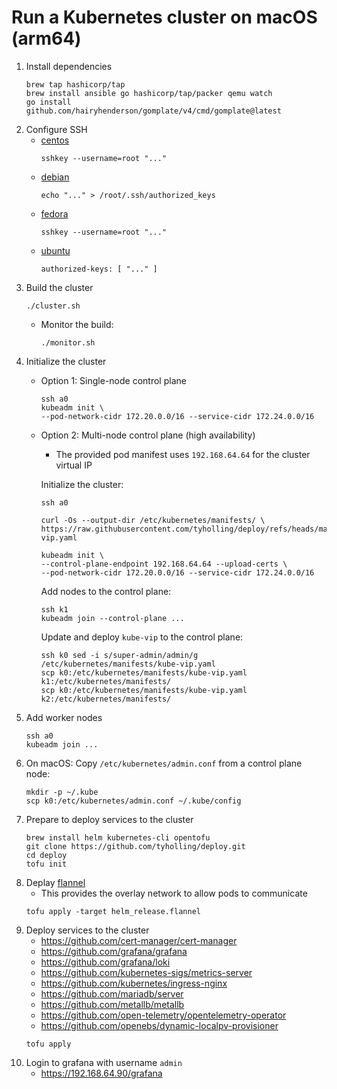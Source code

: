 # Run a Kubernetes cluster on macOS (arm64)

1. Install dependencies
   ```
   brew tap hashicorp/tap
   brew install ansible go hashicorp/tap/packer qemu watch
   go install github.com/hairyhenderson/gomplate/v4/cmd/gomplate@latest
   ```
1. Configure SSH
   - [centos](../centos/kickstart.cfg)
     ```
     sshkey --username=root "..."
     ```
   - [debian](../debian/preseed.cfg)
     ```
     echo "..." > /root/.ssh/authorized_keys
     ```
   - [fedora](../fedora/kickstart.cfg)
     ```
     sshkey --username=root "..."
     ```
   - [ubuntu](../ubuntu/user-data)
     ```
     authorized-keys: [ "..." ]
     ```
1. Build the cluster
   ```
   ./cluster.sh
   ```
   - Monitor the build:
     ```
     ./monitor.sh
     ```
1. Initialize the cluster
   - Option 1: Single-node control plane
     ```
     ssh a0
     kubeadm init \
     --pod-network-cidr 172.20.0.0/16 --service-cidr 172.24.0.0/16
     ```
   - Option 2: Multi-node control plane (high availability)
     - The provided pod manifest uses `192.168.64.64` for the cluster virtual IP

     Initialize the cluster:
     ```
     ssh a0
     ```
     ```
     curl -Os --output-dir /etc/kubernetes/manifests/ \
     https://raw.githubusercontent.com/tyholling/deploy/refs/heads/main/kube-vip.yaml
     ```
     ```
     kubeadm init \
     --control-plane-endpoint 192.168.64.64 --upload-certs \
     --pod-network-cidr 172.20.0.0/16 --service-cidr 172.24.0.0/16
     ```
     Add nodes to the control plane:
     ```
     ssh k1
     kubeadm join --control-plane ...
     ```
     Update and deploy `kube-vip` to the control plane:
     ```
     ssh k0 sed -i s/super-admin/admin/g /etc/kubernetes/manifests/kube-vip.yaml
     scp k0:/etc/kubernetes/manifests/kube-vip.yaml k1:/etc/kubernetes/manifests/
     scp k0:/etc/kubernetes/manifests/kube-vip.yaml k2:/etc/kubernetes/manifests/
     ```
1. Add worker nodes
   ```
   ssh a0
   kubeadm join ...
   ```
1. On macOS:
   Copy `/etc/kubernetes/admin.conf` from a control plane node:
   ```
   mkdir -p ~/.kube
   scp k0:/etc/kubernetes/admin.conf ~/.kube/config
   ```
1. Prepare to deploy services to the cluster
   ```
   brew install helm kubernetes-cli opentofu
   git clone https://github.com/tyholling/deploy.git
   cd deploy
   tofu init
   ```
1. Deplay [flannel](https://github.com/flannel-io/flannel)
   - This provides the overlay network to allow pods to communicate
   ```
   tofu apply -target helm_release.flannel
   ```
1. Deploy services to the cluster
   - https://github.com/cert-manager/cert-manager
   - https://github.com/grafana/grafana
   - https://github.com/grafana/loki
   - https://github.com/kubernetes-sigs/metrics-server
   - https://github.com/kubernetes/ingress-nginx
   - https://github.com/mariadb/server
   - https://github.com/metallb/metallb
   - https://github.com/open-telemetry/opentelemetry-operator
   - https://github.com/openebs/dynamic-localpv-provisioner
   ```
   tofu apply
   ```
1. Login to grafana with username `admin`
   - https://192.168.64.90/grafana
